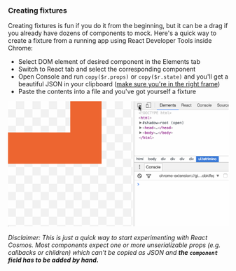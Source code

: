 ### Creating fixtures

Creating fixtures is fun if you do it from the beginning, but it can be a drag if you already have dozens of components to mock. Here's a quick way to create a fixture from a running app using React Developer Tools inside Chrome:

- Select DOM element of desired component in the Elements tab
- Switch to React tab and select the corresponding component
- Open Console and run `copy($r.props)` or `copy($r.state)` and you'll get a beautiful JSON in your clipboard ([make sure you're in the right frame](https://github.com/facebook/react-devtools/issues/366))
- Paste the contents into a file and you've got yourself a fixture

![Recording fixture](recording-fixture.gif)

*Disclaimer: This is just a quick way to start experimenting with React Cosmos. Most components expect one or more unserializable props (e.g. callbacks or children) which can't be copied as JSON and **the `component` field has to be added by hand.***
